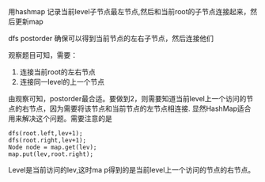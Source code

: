 用hashmap 记录当前level子节点最左节点,然后和当前root的子节点连接起来，然后更新map

dfs postorder 确保可以得到当前节点的左右子节点，然后连接他们

观察题目可知，需要：

1. 连接当前root的左右节点
2. 连接同一level的上一个节点

由观察可知，postorder最合适。要做到2，则需要知道当前level上一个访问的节点的右节点，因为需要将该节点和当前节点的左节点相连接. 显然HashMap适合用来解决这个问题。需要注意的是

```
dfs(root.left,lev+1);
dfs(root.right,lev+1);
Node node = map.get(lev);
map.put(lev,root.right);
```

Level是当前访问的lev,这时ma p得到的是当前level上一个访问的节点的右节点。
